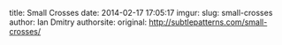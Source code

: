 title: Small Crosses
date: 2014-02-17 17:05:17
imgur: 
slug: small-crosses
author: Ian Dmitry
authorsite: 
original: http://subtlepatterns.com/small-crosses/
